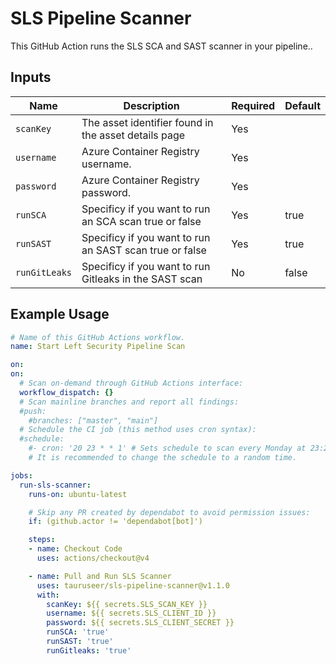 # SLS Pipeline Scanner

This GitHub Action runs the SLS SCA and SAST scanner in your pipeline..

## Inputs

| Name            | Description                                                | Required | Default             |
|-----------------|------------------------------------------------------------|----------|---------------------|
| `scanKey`       | The asset identifier found in the asset details page       | Yes      |                     |
| `username`      | Azure Container Registry username.                         | Yes      |                     |
| `password`      | Azure Container Registry password.                         | Yes      |                     |
| `runSCA`        | Specificy if you want to run an SCA scan true or false     | Yes      | true                |
| `runSAST`       | Specificy if you want to run an SAST scan true or false    | Yes      | true                |
| `runGitLeaks`   | Specificy if you want to run Gitleaks in the SAST scan     | No       | false               |

## Example Usage

```yaml
# Name of this GitHub Actions workflow.
name: Start Left Security Pipeline Scan

on:
on:
  # Scan on-demand through GitHub Actions interface:
  workflow_dispatch: {}
  # Scan mainline branches and report all findings:
  #push:
    #branches: ["master", "main"]
  # Schedule the CI job (this method uses cron syntax):
  #schedule:
    #- cron: '20 23 * * 1' # Sets schedule to scan every Monday at 23:20 UTC.
    # It is recommended to change the schedule to a random time.

jobs:
  run-sls-scanner:
    runs-on: ubuntu-latest

    # Skip any PR created by dependabot to avoid permission issues:
    if: (github.actor != 'dependabot[bot]')

    steps:
    - name: Checkout Code
      uses: actions/checkout@v4

    - name: Pull and Run SLS Scanner
      uses: tauruseer/sls-pipeline-scanner@v1.1.0
      with:
        scanKey: ${{ secrets.SLS_SCAN_KEY }}
        username: ${{ secrets.SLS_CLIENT_ID }}
        password: ${{ secrets.SLS_CLIENT_SECRET }}
        runSCA: 'true'
        runSAST: 'true'
        runGitleaks: 'true'
